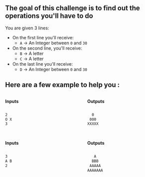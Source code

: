 ## The goal of this challenge is to find out the operations you'll have to do

You are given 3 lines:

- On the first line you'll receive:
  - `A` -> An Integer between `0` and `30`
- On the second line, you'll receive:
  - `B` -> A letter
  - `C` -> A letter
- On the last line you'll receive:
  - `D` -> An Integer between `0` and `30`
 
## Here are a few example to help you :

<div
    style="
        display: flex;
        flex-direction: row;
        width: 100%;"
>
<div
    style="
        display: flex;
        flex-direction: column;
        width: 50%;"
>
<p
    style="
        width: 100%;
        font-weight: bold;"
> Inputs</p>

```bash
2
O X
3
```

</div>
</br>
<div
    style="
        display: flex;
        flex-direction: column;
        padding-left: 5%;
        width: 50%;"
>
<p
    style="
        width: 100%;
        font-weight: bold;"
> Outputs</p>

```bash
  0
 000
XXXXX
```

</div>
</div>
</br>
<div
    style="
        display: flex;
        flex-direction: row;
        width: 100%;"
>
<div
    style="
        display: flex;
        flex-direction: column;
        width: 50%;"
>
<p
    style="
        width: 100%;
        font-weight: bold;"
> Inputs</p>

```bash
3
A B
2

```

</div>
</br>
<div
    style="
        display: flex;
        flex-direction: column;
        padding-left: 5%;
        width: 50%;"
>
<p
    style="
        width: 100%;
        font-weight: bold;"
> Outputs</p>

```bash
   A
  BBB
 AAAAA
AAAAAAA
```

</div>
</div>

